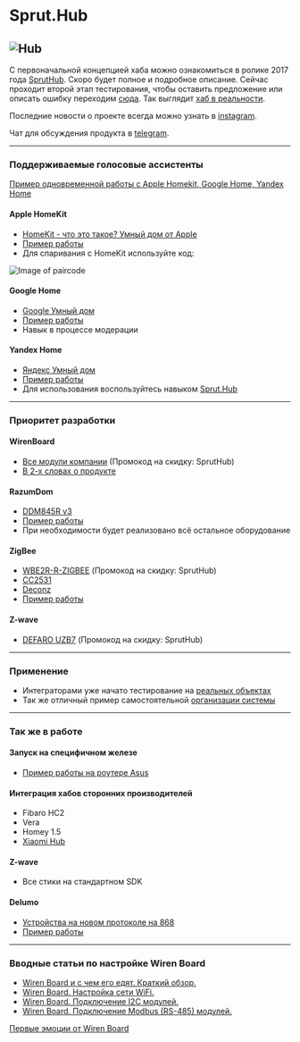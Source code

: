 # Sprut.Hub

![Hub](https://github.com/sprut/Hub/blob/master/Hub.jpg)
---

С первоначальной концепцией хаба можно ознакомиться в ролике 2017 года [SprutHub](https://www.youtube.com/watch?v=svo1-UbmbRk).
Скоро будет полное и подробное описание. Сейчас проходит второй этап тестирования, чтобы оставить предложение или описать ошибку переходим [сюда](https://github.com/sprut/Hub/issues/new/choose). Так выглядит [хаб в реальности](https://www.instagram.com/p/BzIOoU1CTsV/).

Последние новости о проекте всегда можно узнать в [instagram](https://www.instagram.com/sprut666666/).

Чат для обсуждения продукта в [telegram](https://t.me/SprutAI_SprutHub).

---
### Поддерживаемые голосовые ассистенты

[Пример одновременной работы с Apple Homekit, Google Home, Yandex Home](https://www.instagram.com/p/ByKxr7aDJfK/)

#### Apple HomeKit
- [HomeKit - что это такое? Умный дом от Apple](https://sprut.ai/client/article/1039)
- [Пример работы](https://www.instagram.com/p/Bq2W1SmjkvP/)
- Для спаривания с HomeKit используйте код:

![Image of paircode](https://github.com/sprut/Hub/blob/master/code.png)

#### Google Home
- [Google Умный дом](https://sprut.ai/client/article/1287)
- [Пример работы](https://www.instagram.com/p/BxxWAbTFeus/)
- Навык в процессе модерации

#### Yandex Home
- [Яндекс Умный дом](https://sprut.ai/client/article/1459)
- [Пример работы](https://www.instagram.com/p/ByDk-7vDC-k/)
- Для использования воспользуйтесь навыком [Sprut.Hub](https://dialogs.yandex.ru/store/skills/7a384ba0-sprut-hub-test)

---

### Приоритет разработки

#### WirenBoard
- [Все модули компании](https://wirenboard.com/ru/catalog/) (Промокод на скидку: SprutHub)
- [В 2-х словах о продукте](https://www.instagram.com/p/But_GCjADzl/)

#### RazumDom
- [DDM845R v3](https://razumdom.ru/catalog/modbus_rtu/dimmery_rtu_rs485/507/)
- [Пример работы](https://www.instagram.com/p/BvU9JogASqU/)
- При необходимости будет реализовано всё остальное оборудование

#### ZigBee
- [WBE2R-R-ZIGBEE](https://wirenboard.com/ru/product/WBE2R-R-ZIGBEE/) (Промокод на скидку: SprutHub)
- [CC2531](https://sprut.ai/client/projects/105)
- [Deconz](https://sprut.ai/client/article/338)
- [Пример работы](https://www.instagram.com/p/BvwBU62hB80/)

#### Z-wave
- [DEFARO UZB7](https://z-wave.ru/shop/category/kontrollery/defaro-uzb7.html) (Промокод на скидку: SprutHub)

---

### Применение
- Интеграторами уже начато тестирование на [реальных объектах](https://www.instagram.com/p/Bx7B8K2DMpd/)
- Так же отличный пример самостоятельной [организации системы](https://sprut.ai/client/blog/655) 

---

### Так же в работе

#### Запуск на специфичном железе
- [Пример работы на роутере Asus](https://www.instagram.com/p/BuUCltfABWl/) 

#### Интеграция хабов сторонних производителей
- Fibaro HC2
- Vera
- Homey 1.5
- [Xiaomi Hub](https://www.instagram.com/p/BrxrKb5j5zA/)

#### Z-wave
- Все стики на стандартном SDK

#### Delumo
- [Устройства на новом протоколе на 868](https://sprut.ai/client/news/245)
- [Пример работы](https://www.instagram.com/p/Bsy-HCWnPf2/)

---

### Вводные статьи по настройке Wiren Board
- [Wiren Board и с чем его едят. Краткий обзор.](https://sprut.ai/client/article/821)
- [Wiren Board. Настройка сети WiFi.](https://sprut.ai/client/article/875)
- [Wiren Board. Подключение I2C модулей.](https://sprut.ai/client/article/916)
- [Wiren Board. Подключение Modbus (RS-485) модулей.](https://sprut.ai/client/article/968)

[Первые эмоции от Wiren Board](https://youtu.be/keUKt7OPDWA)
